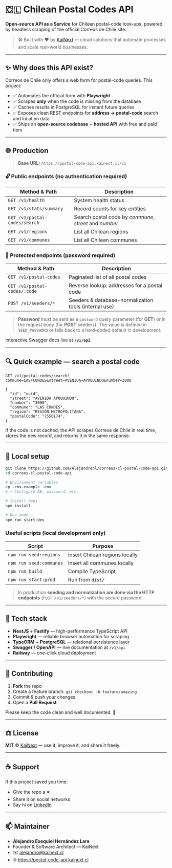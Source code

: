 # 🇨🇱 Chilean Postal Codes API

**Open-source API as a Service** for Chilean postal-code look-ups, powered by headless scraping of the official Correos de Chile site.

> 🛠️ Built with ❤️ by [KaiNext](https://kainext.cl) — cloud solutions that automate processes and scale real-world businesses.

---

## ✨ Why does this API exist?

Correos de Chile only offers a web form for postal-code queries. This project:

- ✅ Automates the official form with **Playwright**
- ✅ Scrapes **only** when the code is missing from the database
- ✅ Caches results in PostgreSQL for instant future queries
- ✅ Exposes clean REST endpoints for **address → postal-code** search and location data
- ✅ Ships an **open-source codebase** + **hosted API** with free and paid tiers

---

## 🌐 Production

> **Base URL:** `https://postal-code-api.kainext.cl/v1`

### 🔓 Public endpoints (no authentication required)

| Method & Path                 | Description                                            |
| ----------------------------- | ------------------------------------------------------ |
| `GET /v1/health`              | System health status                                   |
| `GET /v1/stats/summary`       | Record counts for key entities                         |
| `GET /v1/postal-codes/search` | Search postal code by _commune_, _street_ and _number_ |
| `GET /v1/regions`             | List all Chilean regions                               |
| `GET /v1/communes`            | List all Chilean communes                              |

### 🔐 Protected endpoints (password required)

| Method & Path                | Description                                           |
| ---------------------------- | ----------------------------------------------------- |
| `GET /v1/postal-codes`       | Paginated list of all postal codes                    |
| `GET /v1/postal-codes/:code` | Reverse lookup: addresses for a postal code           |
| `POST /v1/seeders/*`         | Seeders & database-normalization tools (internal use) |

> **Password** must be sent as a `password` query parameter (for **GET**) or in the request body (for **POST** seeders).
> The value is defined in `SEED_PASSWORD` or falls back to a hard-coded default in development.

Interactive Swagger docs live at **`/v1/api`**.

---

## 🔍 Quick example — search a postal code

```
GET /v1/postal-codes/search?commune=LAS+CONDES&street=AVENIDA+APOQUINDO&number=3000
```

```jsonc
{
  "id": "uuid",
  "street": "AVENIDA APOQUINDO",
  "number": "3000",
  "commune": "LAS CONDES",
  "region": "REGIÓN METROPOLITANA",
  "postalCode": "7550174",
}
```

If the code is not cached, the API scrapes Correos de Chile in real time, stores the new record, and returns it in the same response.

---

## 🚀 Local setup

```bash
git clone https://github.com/Alejandrehl/correos-cl-postal-code-api.git
cd correos-cl-postal-code-api

# Environment variables
cp .env.example .env
# → Configure DB, password, etc.

# Install deps
npm install

# Dev mode
npm run start:dev
```

### Useful scripts (local development only)

| Script                  | Purpose                        |
| ----------------------- | ------------------------------ |
| `npm run seed:regions`  | Insert Chilean regions locally |
| `npm run seed:communes` | Insert all communes locally    |
| `npm run build`         | Compile TypeScript             |
| `npm run start:prod`    | Run from `dist/`               |

> In production **seeding and normalization are done via the HTTP endpoints**
> (`POST /v1/seeders/*`) with the secure password.

---

## 🧠 Tech stack

- **NestJS** + **Fastify** — high-performance TypeScript API
- **Playwright** — reliable browser automation for scraping
- **TypeORM** + **PostgreSQL** — relational persistence layer
- **Swagger / OpenAPI** — live documentation at `/v1/api`
- **Railway** — one-click cloud deployment

---

## 🤝 Contributing

1. **Fork** the repo
2. Create a feature branch: `git checkout -b feature/amazing`
3. Commit & push your changes
4. Open a **Pull Request**

Please keep the code clean and well documented. 🙏

---

## ⚖️ License

**MIT** © [KaiNext](https://kainext.cl) — use it, improve it, and share it freely.

---

## ☕ Support

If this project saved you time:

- Give the repo a **⭐**
- Share it on social networks
- Say hi on [LinkedIn](https://www.linkedin.com/in/alejandrehl/)

---

## 📫 Maintainer

- **Alejandro Exequiel Hernández Lara**
- Founder & Software Architect — KaiNext
- ✉️ alejandro@kainext.cl
- 🌐 <https://postal-code-api.kainext.cl>
